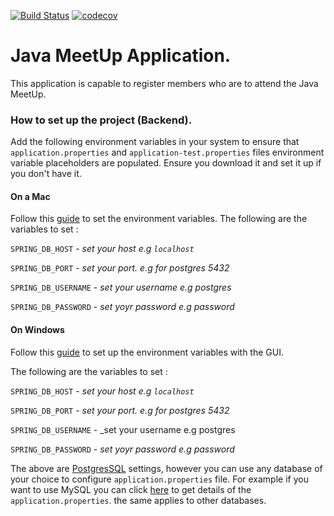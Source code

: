 [![Build Status](https://travis-ci.org/huxaiphaer/java_meetup.svg?branch=develop)](https://travis-ci.org/huxaiphaer/java_meetup)
[![codecov](https://codecov.io/gh/huxaiphaer/java_meetup/branch/develop/graph/badge.svg)](https://codecov.io/gh/huxaiphaer/java_meetup)

# Java MeetUp Application.

This application is capable to register members who are to attend the Java MeetUp.



### How to set up the project (Backend).

Add the following environment variables in your system to ensure that 
`application.properties` and `application-test.properties` files environment variable 
placeholders are populated. 
Ensure you download it and set it up if you don't have it.

#### On a Mac

Follow this [guide](https://medium.com/@youngstone89/setting-up-environment-variables-in-mac-os-28e5941c771c) to set the environment variables.
The following are the variables to set :

`SPRING_DB_HOST` - _set your host e.g `localhost`_

`SPRING_DB_PORT` - _set your port. e.g for postgres 5432_

`SPRING_DB_USERNAME` - _set your username e.g postgres_

`SPRING_DB_PASSWORD` - _set yoyr password e.g password_


#### On  Windows

Follow this [guide](https://docs.oracle.com/en/database/oracle/r-enterprise/1.5.1/oread/creating-and-modifying-environment-variables-on-windows.html#GUID-DD6F9982-60D5-48F6-8270-A27EC53807D0) to set up the environment variables with the GUI.


The following are the variables to set :

`SPRING_DB_HOST` - _set your host e.g `localhost`_

`SPRING_DB_PORT` - _set your port. e.g for postgres 5432_

`SPRING_DB_USERNAME` - _set your username e.g postgres

`SPRING_DB_PASSWORD` - _set yoyr password e.g password_


The above are [PostgresSQL](https://www.postgresql.org/download/) settings, however you can use any database of your choice  to configure `application.properties` file. 
For example if you want to use MySQL you can click [here](https://spring.io/guides/gs/accessing-data-mysql/) to get details 
of the `application.properties`. the same applies to other databases.